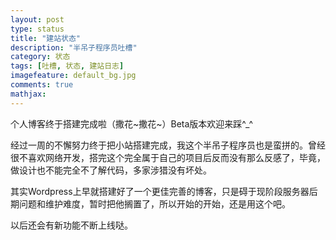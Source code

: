 ```yaml
---
layout: post
type: status
title: "建站状态"
description: "半吊子程序员吐槽"
category: 状态
tags: [吐槽, 状态, 建站日志]
imagefeature: default_bg.jpg
comments: true
mathjax: 
---
```

个人博客终于搭建完成啦（撒花~撒花~）Beta版本欢迎来踩^_^

经过一周的不懈努力终于把小站搭建完成，我这个半吊子程序员也是蛮拼的。曾经很不喜欢网络开发，搭完这个完全属于自己的项目后反而没有那么反感了，毕竟，做设计也不能完全不了解代码，多家涉猎没有坏处。

其实Wordpress上早就搭建好了一个更佳完善的博客，只是碍于现阶段服务器后期问题和维护难度，暂时把他搁置了，所以开始的开始，还是用这个吧。

以后还会有新功能不断上线哒。
